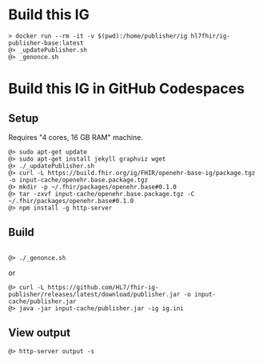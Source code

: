 # Build this IG

```
> docker run --rm -it -v $(pwd):/home/publisher/ig hl7fhir/ig-publisher-base:latest
@> _updatePublisher.sh
@> _genonce.sh
```

# Build this IG in GitHub Codespaces

## Setup

Requires "4 cores, 16 GB RAM" machine.

```
@> sudo apt-get update
@> sudo apt-get install jekyll graphviz wget
@> ./_updatePublisher.sh
@> curl -L https://build.fhir.org/ig/FHIR/openehr-base-ig/package.tgz -o input-cache/openehr.base.package.tgz
@> mkdir -p ~/.fhir/packages/openehr.base#0.1.0
@> tar -zxvf input-cache/openehr.base.package.tgz -C ~/.fhir/packages/openehr.base#0.1.0
@> npm install -g http-server
```

## Build

```

@> ./_genonce.sh
```
or
```
@> curl -L https://github.com/HL7/fhir-ig-publisher/releases/latest/download/publisher.jar -o input-cache/publisher.jar
@> java -jar input-cache/publisher.jar -ig ig.ini
```

## View output

```
@> http-server output -s
```
